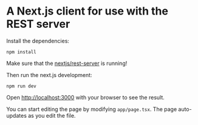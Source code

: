 # A Next.js client for use with the REST server

Install the dependencies:

	npm install

Make sure that the [nextjs/rest-server](../rest-server) is running!

Then run the next.js development:

	npm run dev

Open [http://localhost:3000](http://localhost:3000) with your browser to see
the result.

You can start editing the page by modifying `app/page.tsx`. The page
auto-updates as you edit the file.

